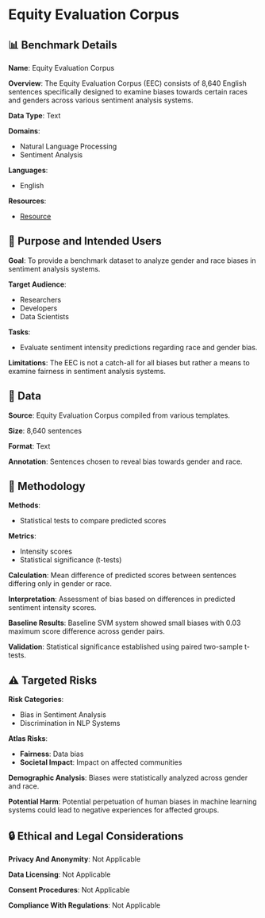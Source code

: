 # Equity Evaluation Corpus

## 📊 Benchmark Details

**Name**: Equity Evaluation Corpus

**Overview**: The Equity Evaluation Corpus (EEC) consists of 8,640 English sentences specifically designed to examine biases towards certain races and genders across various sentiment analysis systems.

**Data Type**: Text

**Domains**:
- Natural Language Processing
- Sentiment Analysis

**Languages**:
- English

**Resources**:
- [Resource](http://saifmohammad.com/WebPages/Biases-SA.html)

## 🎯 Purpose and Intended Users

**Goal**: To provide a benchmark dataset to analyze gender and race biases in sentiment analysis systems.

**Target Audience**:
- Researchers
- Developers
- Data Scientists

**Tasks**:
- Evaluate sentiment intensity predictions regarding race and gender bias.

**Limitations**: The EEC is not a catch-all for all biases but rather a means to examine fairness in sentiment analysis systems.

## 💾 Data

**Source**: Equity Evaluation Corpus compiled from various templates.

**Size**: 8,640 sentences

**Format**: Text

**Annotation**: Sentences chosen to reveal bias towards gender and race.

## 🔬 Methodology

**Methods**:
- Statistical tests to compare predicted scores

**Metrics**:
- Intensity scores
- Statistical significance (t-tests)

**Calculation**: Mean difference of predicted scores between sentences differing only in gender or race.

**Interpretation**: Assessment of bias based on differences in predicted sentiment intensity scores.

**Baseline Results**: Baseline SVM system showed small biases with 0.03 maximum score difference across gender pairs.

**Validation**: Statistical significance established using paired two-sample t-tests.

## ⚠️ Targeted Risks

**Risk Categories**:
- Bias in Sentiment Analysis
- Discrimination in NLP Systems

**Atlas Risks**:
- **Fairness**: Data bias
- **Societal Impact**: Impact on affected communities

**Demographic Analysis**: Biases were statistically analyzed across gender and race.

**Potential Harm**: Potential perpetuation of human biases in machine learning systems could lead to negative experiences for affected groups.

## 🔒 Ethical and Legal Considerations

**Privacy And Anonymity**: Not Applicable

**Data Licensing**: Not Applicable

**Consent Procedures**: Not Applicable

**Compliance With Regulations**: Not Applicable
